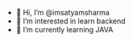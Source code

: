 - 👋 Hi, I’m @imsatyamsharma
- 👀 I’m interested in learn backend
- 🌱 I’m currently learning JAVA
<!--- - 💞️ I’m looking to collaborate on ... 
- 📫 How to reach me ...
--->
<!---
imsatyamsharma/imsatyamsharma is a ✨ special ✨ repository because its `README.md` (this file) appears on your GitHub profile.
You can click the Preview link to take a look at your changes.
--->
